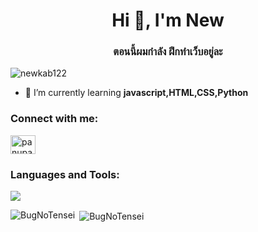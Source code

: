<h1 align="center">Hi 👋, I'm New</h1>
<h3 align="center">ตอนนี้ผมกำลัง ฝึกทำเว็บอยู่ละ</h3>

<p align="left"> <img src="https://komarev.com/ghpvc/?username=Newkab122&color=blueviolet&style=plastice&abbreviated=true" alt="newkab122" /> </p>

- 🌱 I’m currently learning **javascript,HTML,CSS,Python**

<h3 align="left">Connect with me:</h3>
<p align="left">
<a href="https://www.hackerrank.com/panupatnewkab12" target="blank"><img align="center" src="https://raw.githubusercontent.com/rahuldkjain/github-profile-readme-generator/master/src/images/icons/Social/hackerrank.svg" alt="panupatnewkab12" height="30" width="40" /></a>
</p>

<h3 align="left">Languages and Tools:</h3>
<p align="left">
  <a href="https://skillicons.dev">
    <img src="https://skillicons.dev/icons?i=html,css,js,python&theme=light" />
  </a>
</p>
<p><img align="left" src="https://github-readme-stats.vercel.app/api/top-langs?username=BugNoTensei&show_icons=true&locale=en&layout=compact&theme=react&t=1682928482" alt="BugNoTensei" /></p>

<p>&nbsp;<img align="center" src="https://github-readme-stats.vercel.app/api?username=BugNoTensei&show_icons=true&locale=en&theme=react&hide=contribs,prs&t=1682928483" alt="BugNoTensei" /></p>
